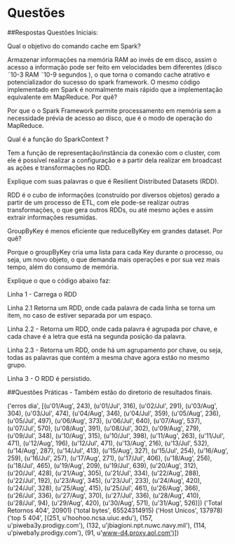 # Questões 

##Respostas Questões Iniciais:

Qual o objetivo do comando cache em Spark? 

Armazenar informações na memória RAM ao invés de em disco, assim o acesso a informação pode ser feito em velocidades bem diferentes (disco  ˜10-3    RAM ˜10-9  segundos ),  o que torna o comando cache atrativo e potencializador do sucesso do spark framework.
O mesmo código implementado em Spark é normalmente mais rápido que a implementação equivalente em MapReduce. Por quê?

Por que o o Spark Framework permite processamento em memória sem a necessidade prévia de acesso ao disco, que é o modo de operação do MapReduce.

Qual é a função do SparkContext ?

Tem a função de representação/instância da conexão com o cluster, com ele é possível realizar a configuração e a partir dela realizar em broadcast as ações e transformações no RDD.



Explique com suas palavras o que é Resilient Distributed Datasets (RDD).

RDD é o cubo de informações (construído por diversos objetos) gerado a partir de um processo de ETL, com ele pode-se realizar outras transformações, o que gera outros RDDs, ou até mesmo ações e assim extrair informações resumidas.



GroupByKey é menos eficiente que reduceByKey em grandes dataset. Por quê? 

Porque o groupByKey cria  uma lista para cada Key durante o processo, ou seja, um novo objeto, o que demanda mais operações e por sua vez mais tempo, além do consumo de memória.



Explique o que o código abaixo faz:

Linha 1 - Carrega o RDD

Linha 2.1 Retorna um RDD, onde cada palavra de cada linha se torna um item, no caso de estiver separada por um espaço.

Linha 2.2 - Retorna um RDD, onde cada palavra é agrupada por chave, e cada chave é a letra que está na segunda posição da palavra.

Linha 2.3 - Retorna um RDD, onde há um agrupamento por chave, ou seja, todas as palavras que contém a mesma chave agora estão no mesmo grupo.

Linha 3  - O RDD é persistido. 


##Questões Práticas -  Também estão do diretorio de resultados finais.

('erros dia', [(u'01/Aug', 243), (u'01/Jul', 316), (u'02/Jul', 291), (u'03/Aug', 304), (u'03/Jul', 474), (u'04/Aug', 346), (u'04/Jul', 359), (u'05/Aug', 236), (u'05/Jul', 497), (u'06/Aug', 373), (u'06/Jul', 640), (u'07/Aug', 537), (u'07/Jul', 570), (u'08/Aug', 391), (u'08/Jul', 302), (u'09/Aug', 279), (u'09/Jul', 348), (u'10/Aug', 315), (u'10/Jul', 398), (u'11/Aug', 263), (u'11/Jul', 471), (u'12/Aug', 196), (u'12/Jul', 471), (u'13/Aug', 216), (u'13/Jul', 532), (u'14/Aug', 287), (u'14/Jul', 413), (u'15/Aug', 327), (u'15/Jul', 254), (u'16/Aug', 259), (u'16/Jul', 257), (u'17/Aug', 271), (u'17/Jul', 406), (u'18/Aug', 256), (u'18/Jul', 465), (u'19/Aug', 209), (u'19/Jul', 639), (u'20/Aug', 312), (u'20/Jul', 428), (u'21/Aug', 305), (u'21/Jul', 334), (u'22/Aug', 288), (u'22/Jul', 192), (u'23/Aug', 345), (u'23/Jul', 233), (u'24/Aug', 420), (u'24/Jul', 328), (u'25/Aug', 415), (u'25/Jul', 461), (u'26/Aug', 366), (u'26/Jul', 336), (u'27/Aug', 370), (u'27/Jul', 336), (u'28/Aug', 410), (u'28/Jul', 94), (u'29/Aug', 420), (u'30/Aug', 571), (u'31/Aug', 526)])
('Total Retornos 404', 20901)
('total bytes', 65524314915)
('Host Unicos', 137978)
('top 5  404', [(251, u'hoohoo.ncsa.uiuc.edu'), (157, u'piweba3y.prodigy.com'), (132, u'jbiagioni.npt.nuwc.navy.mil'), (114, u'piweba1y.prodigy.com'), (91, u'www-d4.proxy.aol.com')])



